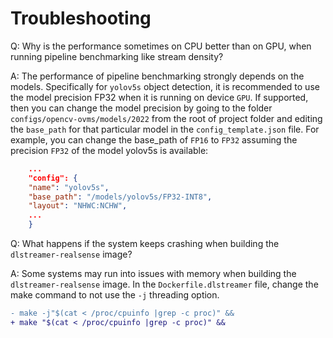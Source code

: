 # Troubleshooting

Q: Why is the performance sometimes on CPU better than on GPU, when running pipeline benchmarking like stream density?

A: The performance of pipeline benchmarking strongly depends on the models.  Specifically for `yolov5s` object detection, it is recommended to use the model precision FP32 when it is running on device `GPU`.  If supported, then you can change the model precision by going to the folder `configs/opencv-ovms/models/2022` from the root of project folder and editing the `base_path` for that particular model in the `config_template.json` file.  For example, you can change the base_path of `FP16` to `FP32` assuming the precision `FP32` of the model yolov5s is available:  
        
```json
    ...
    "config": {
    "name": "yolov5s",
    "base_path": "/models/yolov5s/FP32-INT8",
    "layout": "NHWC:NCHW",
    ...
    }
```

Q: What happens if the system keeps crashing when building the `dlstreamer-realsense` image?

A: Some systems may run into issues with memory when building the `dlstreamer-realsense` image. In the `Dockerfile.dlstreamer` file, change the make command to not use the `-j` threading option.

```diff
- make -j"$(cat < /proc/cpuinfo |grep -c proc)" &&
+ make "$(cat < /proc/cpuinfo |grep -c proc)" &&
```